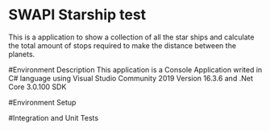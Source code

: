 # SWAPI Starship test
This is a application to show a collection of all the star ships and calculate the total amount of stops required to make the distance between the planets.

#Environment Description
This application is a Console Application writed in C# language using Visual Studio Community 2019 Version 16.3.6 and .Net Core 3.0.100 SDK

#Environment Setup

#Integration and Unit Tests